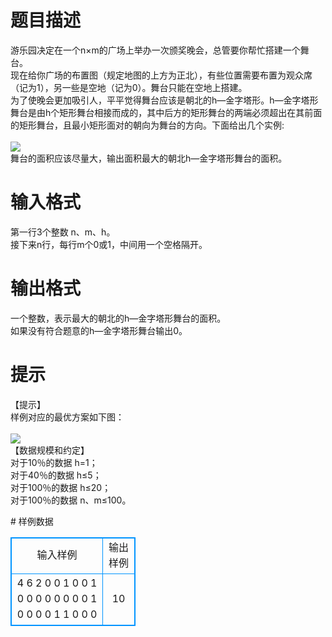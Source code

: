# 

 
 # 题目描述 
<p>
游乐园决定在一个n×m的广场上举办一次颁奖晚会，总管要你帮忙搭建一个舞台。<br>现在给你广场的布置图（规定地图的上方为正北），有些位置需要布置为观众席（记为1），另一些是空地（记为0）。舞台只能在空地上搭建。<br>为了使晚会更加吸引人，平平觉得舞台应该是朝北的h—金字塔形。h—金字塔形舞台是由h个矩形舞台相接而成的，其中后方的矩形舞台的两端必须超出在其前面的矩形舞台，且最小矩形面对的朝向为舞台的方向。下面给出几个实例:<br><br><img src="/source/joyoi/tyvj-2894/img/aHR0cDovL3d3dy5qb3lvaS5jbi9wcm9ibGVtL3R5dmotMjg5NC9wcm9ibGVtc19pbWFnZXMvMzQ1Ny9wZy5qcGc=.jpg"></img><br>舞台的面积应该尽量大，输出面积最大的朝北h—金字塔形舞台的面积。</p> 

 
 # 输入格式 
<p>
第一行3个整数 n、m、h。<br>接下来n行，每行m个0或1，中间用一个空格隔开。<br></p> 

 
 # 输出格式 
<p>
一个整数，表示最大的朝北的h—金字塔形舞台的面积。<br>如果没有符合题意的h—金字塔形舞台输出0。<br></p> 

 
 # 提示 
<p>
【提示】<br>样例对应的最优方案如下图：<br><br><img src="/source/joyoi/tyvj-2894/img/aHR0cDovL3d3dy5qb3lvaS5jbi9wcm9ibGVtL3R5dmotMjg5NC9wcm9ibGVtc19pbWFnZXMvMzQ1Ny9wZzIuanBn.jpg"></img><br>【数据规模和约定】<br>对于10％的数据 h=1；<br>对于40％的数据 h≤5；<br>对于100％的数据 h≤20；<br>对于100％的数据 n、m≤100。<br></p> 
# 样例数据
<style>
        table,table tr th, table tr td { border:1px solid #0094ff; }
        table { width: 200px; min-height: 25px; line-height: 25px; text-align: center; border-collapse: collapse;}   
    </style>
<table>
	<tr>
		<td>输入样例</td>
		<td>输出样例</td>
	</tr>
<tr><td>4 6 2
0 0 1 0 0 1
0 0 0 0 0 0
0 0 1 0 0 0
0 1 1 0 0 0
</td><td>10</td></tr></table>
